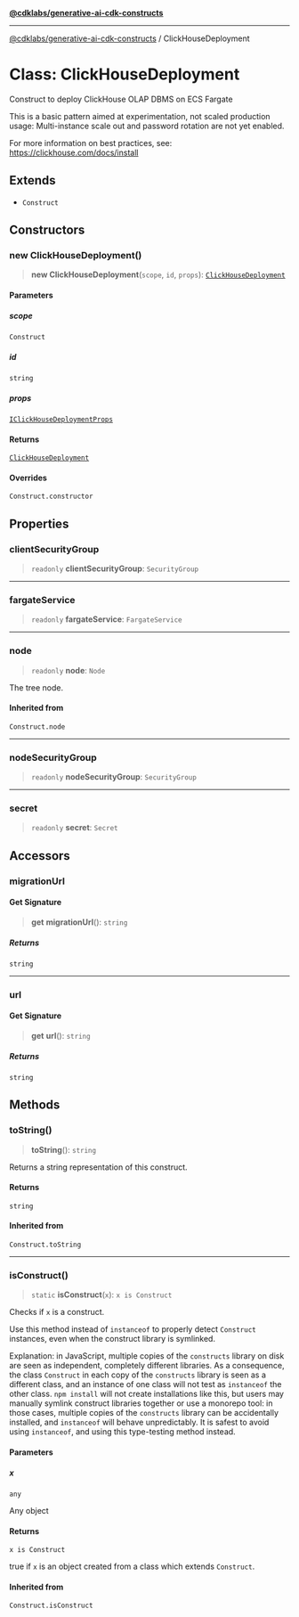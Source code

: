 [**@cdklabs/generative-ai-cdk-constructs**](../README.md)

***

[@cdklabs/generative-ai-cdk-constructs](../README.md) / ClickHouseDeployment

# Class: ClickHouseDeployment

Construct to deploy ClickHouse OLAP DBMS on ECS Fargate

This is a basic pattern aimed at experimentation, not scaled production usage: Multi-instance
scale out and password rotation are not yet enabled.

For more information on best practices, see: https://clickhouse.com/docs/install

## Extends

- `Construct`

## Constructors

### new ClickHouseDeployment()

> **new ClickHouseDeployment**(`scope`, `id`, `props`): [`ClickHouseDeployment`](ClickHouseDeployment.md)

#### Parameters

##### scope

`Construct`

##### id

`string`

##### props

[`IClickHouseDeploymentProps`](../interfaces/IClickHouseDeploymentProps.md)

#### Returns

[`ClickHouseDeployment`](ClickHouseDeployment.md)

#### Overrides

`Construct.constructor`

## Properties

### clientSecurityGroup

> `readonly` **clientSecurityGroup**: `SecurityGroup`

***

### fargateService

> `readonly` **fargateService**: `FargateService`

***

### node

> `readonly` **node**: `Node`

The tree node.

#### Inherited from

`Construct.node`

***

### nodeSecurityGroup

> `readonly` **nodeSecurityGroup**: `SecurityGroup`

***

### secret

> `readonly` **secret**: `Secret`

## Accessors

### migrationUrl

#### Get Signature

> **get** **migrationUrl**(): `string`

##### Returns

`string`

***

### url

#### Get Signature

> **get** **url**(): `string`

##### Returns

`string`

## Methods

### toString()

> **toString**(): `string`

Returns a string representation of this construct.

#### Returns

`string`

#### Inherited from

`Construct.toString`

***

### isConstruct()

> `static` **isConstruct**(`x`): `x is Construct`

Checks if `x` is a construct.

Use this method instead of `instanceof` to properly detect `Construct`
instances, even when the construct library is symlinked.

Explanation: in JavaScript, multiple copies of the `constructs` library on
disk are seen as independent, completely different libraries. As a
consequence, the class `Construct` in each copy of the `constructs` library
is seen as a different class, and an instance of one class will not test as
`instanceof` the other class. `npm install` will not create installations
like this, but users may manually symlink construct libraries together or
use a monorepo tool: in those cases, multiple copies of the `constructs`
library can be accidentally installed, and `instanceof` will behave
unpredictably. It is safest to avoid using `instanceof`, and using
this type-testing method instead.

#### Parameters

##### x

`any`

Any object

#### Returns

`x is Construct`

true if `x` is an object created from a class which extends `Construct`.

#### Inherited from

`Construct.isConstruct`
